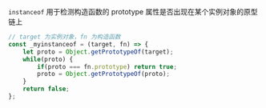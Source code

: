 `instanceof` 用于检测构造函数的 prototype 属性是否出现在某个实例对象的原型链上

```JavaScript
// target 为实例对象，fn 为构造函数
const _myinstanceof = (target, fn) => {
    let proto = Object.getPrototypeOf(target);
    while(proto) {
        if(proto === fn.prototype) return true;
        proto = Object.getPrototypeOf(proto);
    }
    return false;
};
```